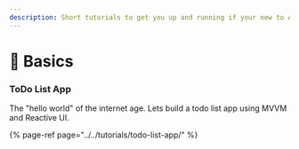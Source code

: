 ```yaml
---
description: Short tutorials to get you up and running if your new to Avalonia.
---
```


# 🐣 Basics

### ToDo List App

The "hello world" of the internet age. Lets build a todo list app using MVVM and Reactive UI. 

{% page-ref page="../../tutorials/todo-list-app/" %}



